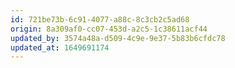 ```yaml
---
id: 721be73b-6c91-4077-a88c-8c3cb2c5ad68
origin: 8a309af0-cc07-453d-a2c5-1c38611acf44
updated_by: 3574a48a-d509-4c9e-9e37-5b83b6cfdc78
updated_at: 1649691174
---
```

